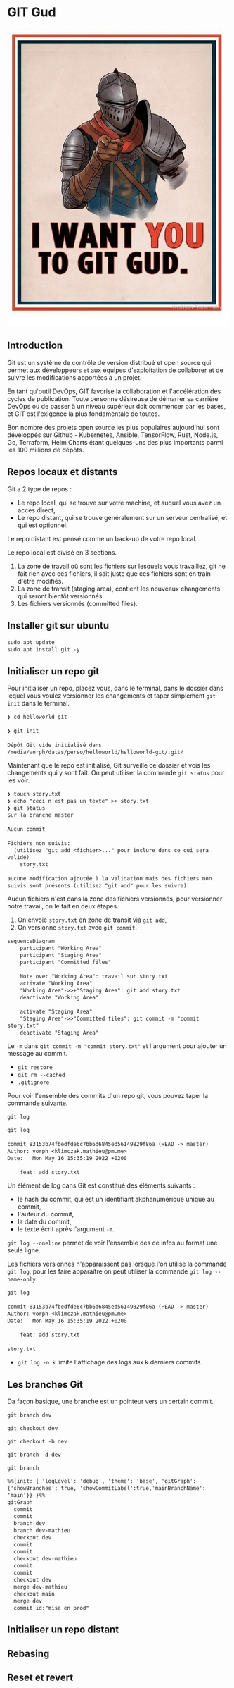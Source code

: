 # GIT Gud

![gitgud](./images/gitgud.jpg)

## Introduction

Git est un système de contrôle de version distribué et open source qui permet aux développeurs et aux équipes d'exploitation de collaborer et de suivre les modifications apportées à un projet.

En tant qu'outil DevOps, GIT favorise la collaboration et l'accélération des cycles de publication. Toute personne désireuse de démarrer sa carrière DevOps ou de passer à un niveau supérieur doit commencer par les bases, et GIT est l'exigence la plus fondamentale de toutes.

Bon nombre des projets open source les plus populaires aujourd'hui sont développés sur Github - Kubernetes, Ansible, TensorFlow, Rust, Node.js, Go, Terraform, Helm Charts étant quelques-uns des plus importants parmi les 100 millions de dépôts.


## Repos locaux et distants

Git a 2 type de repos :

* Le repo local, qui se trouve sur votre machine, et auquel vous avez un accès direct,
* Le repo distant, qui se trouve généralement sur un serveur centralisé, et qui est optionnel.

Le repo distant est pensé comme un back-up de votre repo local.

Le repo local est divisé en 3 sections.

1. La zone de travail où sont les fichiers sur lesquels vous travaillez, git ne fait rien avec ces fichiers, il sait juste que ces fichiers sont en train d'être modifiés.
2. La zone de transit (staging area), contient les nouveaux changements qui seront bientôt versionnés.
3. Les fichiers versionnés (committed files).

## Installer git sur ubuntu

```shell
sudo apt update
sudo apt install git -y
```

## Initialiser un repo git

Pour initialiser un repo, placez vous, dans le terminal, dans le dossier dans lequel vous voulez versionner les changements et taper simplement `git init` dans le terminal.

```shell
❯ cd helloworld-git

❯ git init

Dépôt Git vide initialisé dans /media/vorph/datas/perso/helloworld/helloworld-git/.git/
```

Maintenant que le repo est initialisé, Git surveille ce dossier et vois les changements qui y sont fait. On peut utiliser la commande `git status` pour les voir.

```shell
❯ touch story.txt
❯ echo "ceci n'est pas un texte" >> story.txt
❯ git status
Sur la branche master

Aucun commit

Fichiers non suivis:
  (utilisez "git add <fichier>..." pour inclure dans ce qui sera validé)
	story.txt

aucune modification ajoutée à la validation mais des fichiers non suivis sont présents (utilisez "git add" pour les suivre)
```

Aucun fichiers n'est dans la zone des fichiers versionnés, pour versionner notre travail, on le fait en deux étapes.

1. On envoie `story.txt` en zone de transit via `git add`,
2. On versionne `story.txt` avec `git commit`.


```mermaid
sequenceDiagram
    participant "Working Area"
    participant "Staging Area"
    participant "Committed files"

    Note over "Working Area": travail sur story.txt
    activate "Working Area"
    "Working Area"->>+"Staging Area": git add story.txt
    deactivate "Working Area"

    activate "Staging Area"
    "Staging Area"->>"Committed files": git commit -m "commit story.txt"
    deactivate "Staging Area"
```

Le `-m` dans `git commit -m "commit story.txt"` et l'argument pour ajouter un message au commit.

* `git restore`
* `git rm --cached`
* `.gitignore`

Pour voir l'ensemble des commits d'un repo git, vous pouvez taper la commande suivante.

```shell
git log
```


```shell
git log

commit 83153b74fbedfde6c7bb6d6845ed56149829f86a (HEAD -> master)
Author: vorph <klimczak.mathieu@pm.me>
Date:   Mon May 16 15:35:19 2022 +0200

    feat: add story.txt
```

Un élément de log dans Git est constitué des éléments suivants :

* le hash du commit, qui est un identifiant akphanumérique unique au commit,
* l'auteur du commit,
* la date du commit,
* le texte écrit après l'argument `-m`.

`git log --oneline` permet de voir l'ensemble des ce infos au format une seule ligne.

Les fichiers versionnés n'apparaissent pas lorsque l'on utilise la commande `git log`, pour les faire apparaître on peut utiliser la commande `git log --name-only`

```shell
git log

commit 83153b74fbedfde6c7bb6d6845ed56149829f86a (HEAD -> master)
Author: vorph <klimczak.mathieu@pm.me>
Date:   Mon May 16 15:35:19 2022 +0200

    feat: add story.txt

story.txt
```

* `git log -n k` limite l'affichage des logs aux k derniers commits.

## Les branches Git

Da façon basique, une branche est un pointeur vers un certain commit.

```shell title="Crée une branche nommé dev"
git branch dev
```

```shell title="Switcher sur la branche nommé dev"
git checkout dev
```

```shell title="Crée une branche nommé dev et switch dessus directement"
git checkout -b dev
```

```shell title="Supprime une branche nommé dev"
git branch -d dev
```

```shell title="Liste toutes les branches"
git branch
```

```mermaid
%%{init: { 'logLevel': 'debug', 'theme': 'base', 'gitGraph': {'showBranches': true, 'showCommitLabel':true,'mainBranchName': 'main'}} }%%
gitGraph
  commit
  commit
  branch dev
  branch dev-mathieu
  checkout dev
  commit
  commit
  checkout dev-mathieu
  commit
  commit
  checkout dev
  merge dev-mathieu
  checkout main
  merge dev
  commit id:"mise en prod"
```

## Initialiser un repo distant

## Rebasing

## Reset et revert